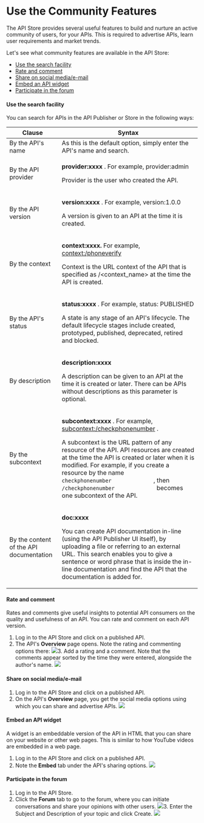 # Use the Community Features

The API Store provides several useful features to build and nurture an active community of users, for your APIs. This is required to advertise APIs, learn user requirements and market trends.

Let's see what community features are available in the API Store:

-   [Use the search facility](#UsetheCommunityFeatures-Usethesearchfacility)
-   [Rate and comment](#UsetheCommunityFeatures-Rateandcomment)
-   [Share on social media/e-mail](#UsetheCommunityFeatures-Shareonsocialmedia/e-mail)
-   [Embed an API widget](#UsetheCommunityFeatures-EmbedanAPIwidget)
-   [Participate in the forum](#UsetheCommunityFeatures-Participateintheforum)

#### Use the search facility

You can search for APIs in the API Publisher or Store in the following ways:

<table>
<thead>
<tr class="header">
<th>Clause</th>
<th>Syntax</th>
</tr>
</thead>
<tbody>
<tr class="odd">
<td>By the API's name</td>
<td>As this is the default option, simply enter the API's name and search.</td>
</tr>
<tr class="even">
<td>By the API provider</td>
<td><p><strong>provider:xxxx</strong> . For example, provider:admin</p>
<p>Provider is the user who created the API.</p></td>
</tr>
<tr class="odd">
<td>By the API version</td>
<td><p><strong>version:xxxx</strong> . For example, version:1.0.0</p>
<p>A version is given to an API at the time it is created.</p></td>
</tr>
<tr class="even">
<td>By the context</td>
<td><p><strong>context:xxxx.</strong> For example, <a href="http://context/phoneverify">context:/phoneverify</a></p>
<p>Context is the URL context of the API that is specified as /&lt;context_name&gt; at the time the API is created.</p></td>
</tr>
<tr class="odd">
<td>By the API's status</td>
<td><p><strong>status:xxxx</strong> . For example, status: PUBLISHED</p>
<p>A state is any stage of an API's lifecycle. The default lifecycle stages include created, prototyped, published, deprecated, retired and blocked.</p></td>
</tr>
<tr class="even">
<td>By description</td>
<td><p><strong>description:xxxx</strong></p>
<p>A description can be given to an API at the time it is created or later. There can be APIs without descriptions as this parameter is optional. <strong><br />
</strong></p></td>
</tr>
<tr class="odd">
<td>By the subcontext</td>
<td><p><strong>subcontext:xxxx</strong> . For example, <a href="http://subcontext/checkphonenumber">subcontext:/checkphonenumber</a> .</p>
<p>A subcontext is the URL pattern of any resource of the API. API resources are created at the time the API is created or later when it is modified. For example, if you create a resource by the name <code>              checkphonenumber             </code> , then <code>              /checkphonenumber             </code> becomes one subcontext of the API. <strong><br />
</strong></p></td>
</tr>
<tr class="even">
<td>By the content of the API documentation</td>
<td><p><strong>doc:xxxx</strong></p>
<p>You can create API documentation in-line (using the API Publisher UI itself), by uploading a file or referring to an external URL. This search enables you to give a sentence or word phrase that is inside the in-line documentation and find the API that the documentation is added for. <strong><br />
</strong></p></td>
</tr>
</tbody>
</table>

#### Rate and comment

Rates and comments give useful insights to potential API consumers on the quality and usefulness of an API. You can rate and comment on each API version.

1.  Log in to the API Store and click on a published API.
2.  The API's **Overview** page opens. Note the rating and commenting options there:
    ![]({{base_path}}/assets/attachments/103333177/103333179.png)3.  Add a rating and a comment. Note that the comments appear sorted by the time they were entered, alongside the author's name.
    ![]({{base_path}}/assets/attachments/103333177/103333184.png)
#### Share on social media/e-mail

1.  Log in to the API Store and click on a published API.
2.  On the API's **Overview** page, you get the social media options using which you can share and advertise APIs.
    ![]({{base_path}}/assets/attachments/103333177/103333180.png)
#### Embed an API widget

A widget is an embeddable version of the API in HTML that you can share on your website or other web pages. This is similar to how YouTube videos are embedded in a web page.

1.  Log in to the API Store and click on a published API.
2.  Note the **Embed** tab under the API's sharing options.
    ![]({{base_path}}/assets/attachments/103333177/103333181.png)
#### Participate in the forum

1.  Log in to the API Store.
2.  Click the **Forum** tab to go to the forum, where you can initiate conversations and share your opinions with other users.
    ![]({{base_path}}/assets/attachments/103333177/103333190.png)3.  Enter the Subject and Description of your topic and click Create.
    ![]({{base_path}}/assets/attachments/103333177/103333182.png)
